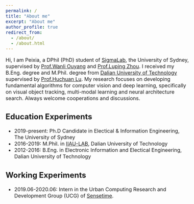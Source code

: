 ```yaml
---
permalink: /
title: "About me"
excerpt: "About me"
author_profile: true
redirect_from: 
  - /about/
  - /about.html
---
```


<style type="text/css">
  body{
  font-size: 12pt;
}
</style>

Hi, I am Peixia, a DPhil (PhD) student of [SigmaLab](https://sigmalab-usyd.github.io/), the University of Sydney, supervised by [Prof.Wanli Ouyang](https://wlouyang.github.io/) and [Prof.Luping Zhou](https://www.sydney.edu.au/engineering/about/our-people/academic-staff/luping-zhou.html). I received my B.Eng. degree and M.Phil. degree from [Dalian University of Technology](https://www.dlut.edu.cn/) supervised by [Prof.Huchuan Lu](http://ice.dlut.edu.cn/lu/).
My research focuses on developing fundamental algorithms for computer vision and deep learning, specifically on visual object tracking, multi-modal learning and neural architecture search. 
Always welcome cooperations and discussions.


Education Experiments
------
* 2019-present: Ph.D Candidate in Electical & Information Engineering, The University of Sydney
* 2016-2019: M.Phil. in [IIAU-LAB](http://ice.dlut.edu.cn/lu/), Dalian University of Technology
* 2012-2016: B.Eng. in Electronic Information and Electical Engineering, Dalian University of Technology

Working Experiments
------
* 2019.06-2020.06: Intern in the Urban Computing Research and Development Group (UCG) of [Sensetime](https://www.sensetime.com/cn).

